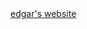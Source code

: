<html>
    <head>
        <title>
            link
        </title>
    </head>
    <body>
        <a href="personalwebsite.html">edgar's website</a>
    </body>
</html>
